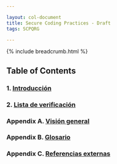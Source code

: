 ```yaml
---

layout: col-document
title: Secure Coding Practices - Draft
tags: SCPQRG

---
```


{% include breadcrumb.html %}
## Table of Contents

### 1. [Introducción](01-introduction/05-introduction)

### 2. [Lista de verificación](02-checklist/05-checklist)

### Appendix A. [Visión general](03-appendices/03-overview)

### Appendix B. [Glosario](03-appendices/05-glossary)

### Appendix C. [Referencias externas](03-appendices/07-references)
